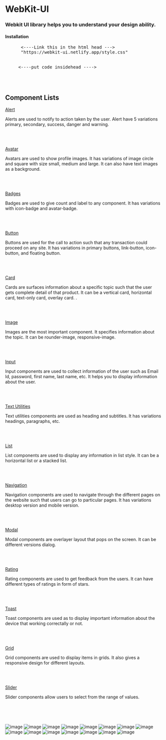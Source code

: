 # WebKit-UI

### Webkit UI library helps you to understand your design ability.

#### Installation

<pre>
      <----Link this in the html head --->
      "https://webkit-ui.netlify.app/style.css"

       
     <----put code insidehead ---->
     
       <link rel="stylesheet" href="https://webkit-ui.netlify.app/style.css">
    
</pre>

## Component Lists

<a href="https://webkit-ui.netlify.app/component/alert/alert"> Alert </a>

 <p>Alerts are used to notify to action taken by the user. Alert have 5 variations primary, secondary, success, danger and warning.</p>

<br>
<br>

<a href="https://webkit-ui.netlify.app/component/avatar/avatar.html"> Avatar </a>

<p>Avatars are used to show profile images. It has variations of image circle and square with size small, medium and large. It can also have text images as a background. </p>

<br>
<br>

<a href="https://webkit-ui.netlify.app/component/badges/badge.html"> Badges </a>

<p>Badges are used to give count and label to any component. It has variations with icon-badge and avatar-badge.</p>

<br>
<br>

<a href="https://webkit-ui.netlify.app/component/button/button"> Button </a>

<p>Buttons are used for the call to action such that any transaction could proceed on any site.  It has variations in primary buttons, link-button, icon-button, and floating button.</p>

<br>
<br> 
 
 <a href="https://webkit-ui.netlify.app/component/cards/cards"> Card</a>
<p>Cards are surfaces information about a specific topic such that the user gets complete detail of that product. It can be a vertical card, horizontal card, text-only card, overlay card.
.</p>

<br>
<br>

<a href="https://webkit-ui.netlify.app/component/images-p0/image"> Image </a>

<p>Images are the most important component. It specifies information about the topic. It can be rounder-image, responsive-image.
</p>

<br>
<br> 
 
 <a href="https://webkit-ui.netlify.app/component/input/input">Input </a>
<p>Input components are used to collect information of the user such as Email Id, password, first name, last name, etc. It helps you to display information about the user.</p>

<br>
<br>

<a href="https://webkit-ui.netlify.app/component/text/text"> Text Utilities </a>

<p>Text utilities components are used as heading and subtitles. It has variations headings, paragraphs, etc.</p>

<br>
<br>

<a href="https://webkit-ui.netlify.app/component/lists/list">List </a>

<p>List components are used to display any information in list style. It can be a horizontal list or a stacked list.</p>

<br>
<br> 
 
 <a href="https://webkit-ui.netlify.app/component/navigation/nav"> Navigation </a>
<p>Navigation components are used to navigate through the different pages on the website such that users can go to particular pages.  It has variations desktop version and mobile version.</p>

<br>
<br> 
  
 <a href="https://webkit-ui.netlify.app/component/modal/modal"> Modal </a>
<p>Modal components are overlayer layout that pops on the screen. It can be different versions  dialog.</p>

<br>
<br> 
   
 <a href="https://webkit-ui.netlify.app/component/rating/rating"> Rating</a>
<p>Rating components are used to get feedback from the users. It can have different types of ratings in form of stars.</p>

<br>
<br> 
    
 <a href="https://webkit-ui.netlify.app/component/toast/toast">Toast </a>
<p>Toast components are used as to display important information about the device that working correctally or not. </p>

<br>
<br> 
 
  <a href="https://webkit-ui.netlify.app/component/grid/grid">Grid </a>
<p>Grid components are used to display items in grids. It also gives a responsive design for different layouts.</p>

<br>
<br> 
  
  <a href="https://webkit-ui.netlify.app/component/slider/slider.html">Slider</a>
<p>Slider components allow users to select from the range of values.</p>

<br>
<br>
<br>

![image](https://user-images.githubusercontent.com/46194436/154914223-a7af1c21-f1af-4ad3-85f2-00787a2588ac.png)
![image](https://user-images.githubusercontent.com/46194436/154914184-037d83bf-c036-4192-8e51-cdf9d62e6765.png)
![image](https://user-images.githubusercontent.com/46194436/154914138-34dfeb19-c2fa-48e6-b173-d1a6c58d817c.png)
![image](https://user-images.githubusercontent.com/46194436/154914078-944c6a6d-4bde-4750-8825-f5b0c6b3c5da.png)
![image](https://user-images.githubusercontent.com/46194436/154913954-4d4bc9d2-6495-427a-8f41-1f4a5ab340b4.png)
![image](https://user-images.githubusercontent.com/46194436/154914271-a43ec248-d86f-45a2-9601-c5efde57f6d3.png)
![image](https://user-images.githubusercontent.com/46194436/154914404-31e3dc16-1ed3-46cc-a095-24bcfbe76826.png)
![image](https://user-images.githubusercontent.com/46194436/154914446-fe3dcd65-4a4c-4be1-ab47-9982634d28dd.png)
![image](https://user-images.githubusercontent.com/46194436/154914485-ffaef9cb-fb02-4a07-806b-7b6662675889.png)
![image](https://user-images.githubusercontent.com/46194436/154914523-8930d18b-164a-4679-acb0-96ad268c6172.png)
![image](https://user-images.githubusercontent.com/46194436/154914560-d5f6cc55-5848-4977-9859-46d4a4546f20.png)
![image](https://user-images.githubusercontent.com/46194436/154914604-812d19a6-946c-4192-ad26-6a65733e6a35.png)
![image](https://user-images.githubusercontent.com/46194436/154914641-a3ae15b3-6c56-4b19-8118-aff976c7c561.png)
![image](https://user-images.githubusercontent.com/46194436/154914684-43c700f6-5dad-4a01-b609-ca3eb18c448d.png)
![image](https://user-images.githubusercontent.com/46194436/154914720-69445e18-bc0a-4762-b5d3-910379cbb082.png)
